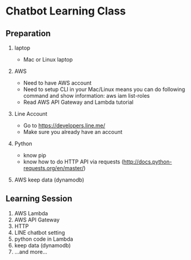 
# Chatbot Learning Class #


## Preparation ##

1. laptop
    * Mac or Linux laptop

2. AWS
    * Need to have AWS account 
    * Need to setup CLI in your Mac/Linux
     means you can do following command and show information:
     aws iam list-roles
    * Read AWS API Gateway and Lambda tutorial

3. Line Account
    * Go to https://developers.line.me/
    * Make sure you already have an account

4. Python
    * know pip 
    * know how to do HTTP API via requests (http://docs.python-requests.org/en/master/)
    
5. AWS keep data (dynamodb)
## Learning Session ##
1. AWS Lambda
2. AWS API Gateway
3. HTTP
4. LINE chatbot setting
5. python code in Lambda
6. keep data (dynamodb)
7. ...and more...
